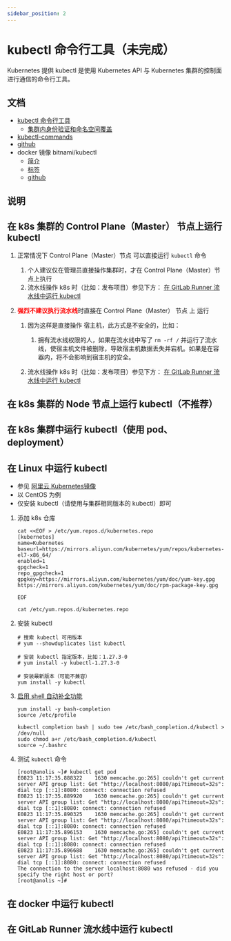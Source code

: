 ```yaml
---
sidebar_position: 2
---
```


# kubectl 命令行工具（未完成）

Kubernetes 提供 kubectl 是使用 Kubernetes API 与 Kubernetes 集群的控制面进行通信的命令行工具。

## 文档

- [kubectl 命令行工具](https://kubernetes.io/zh-cn/docs/reference/kubectl/)
    - [集群内身份验证和命名空间覆盖](https://kubernetes.io/zh-cn/docs/reference/kubectl/#in-cluster-authentication-and-namespace-overrides)
- [kubectl-commands](https://kubernetes.io/docs/reference/generated/kubectl/kubectl-commands)
- [github](https://github.com/kubernetes/kubectl)
- docker 镜像 bitnami/kubectl
    - [简介](https://hub.docker.com/r/bitnami/kubectl)
    - [标签](https://hub.docker.com/r/bitnami/kubectl/tags)
    - [github](https://github.com/bitnami/containers/tree/main/bitnami/kubectl)

## 说明

## 在 k8s 集群的 Control Plane（Master） 节点上运行 kubectl

1. 正常情况下 Control Plane（Master）节点 可以直接运行 `kubectl` 命令

    1. 个人建议仅在管理员直接操作集群时，才在 Control Plane（Master）节点上执行
    2. 流水线操作 k8s 时（比如：发布项目）参见下方：
       [在 GitLab Runner 流水线中运行 kubectl](#在-gitlab-runner-流水线中运行-kubectl)

2. <strong><font color="red">强烈不建议执行流水线</font></strong>时直接在 Control Plane（Master） 节点 上 运行

    1. 因为这样是直接操作 宿主机，此方式是不安全的，比如：

        1. 拥有流水线权限的人，如果在流水线中写了 `rm -rf /` 并运行了流水线，使宿主机文件被删除，导致宿主机数据丢失并宕机。如果是在容器内，将不会影响到宿主机的安全。

    2. 流水线操作 k8s 时（比如：发布项目）参见下方：
       [在 GitLab Runner 流水线中运行 kubectl](#在-gitlab-runner-流水线中运行-kubectl)

## 在 k8s 集群的 Node 节点上运行 kubectl（不推荐）

## 在 k8s 集群中运行 kubectl（使用 pod、deployment）

## 在 Linux 中运行 kubectl

- 参见 [阿里云 Kubernetes镜像](https://developer.aliyun.com/mirror/kubernetes)
- 以 CentOS 为例
- 仅安装 kubectl（请使用与集群相同版本的 kubectl）即可

1. 添加 k8s 仓库

    ```shell
    cat <<EOF > /etc/yum.repos.d/kubernetes.repo
    [kubernetes]
    name=Kubernetes
    baseurl=https://mirrors.aliyun.com/kubernetes/yum/repos/kubernetes-el7-x86_64/
    enabled=1
    gpgcheck=1
    repo_gpgcheck=1
    gpgkey=https://mirrors.aliyun.com/kubernetes/yum/doc/yum-key.gpg https://mirrors.aliyun.com/kubernetes/yum/doc/rpm-package-key.gpg
    
    EOF
    
    cat /etc/yum.repos.d/kubernetes.repo
    ```

2. 安装 kubectl

    ```shell
    # 搜索 kubectl 可用版本
    # yum --showduplicates list kubectl
    
    # 安装 kubectl 指定版本，比如：1.27.3-0
    # yum install -y kubectl-1.27.3-0
    
    # 安装最新版本（可能不兼容）
    yum install -y kubectl
    ```

3. [启用 shell 自动补全功能](https://kubernetes.io/zh-cn/docs/tasks/tools/install-kubectl-linux/#optional-kubectl-configurations)

    ```shell
    yum install -y bash-completion
    source /etc/profile
    ```

    ```shell
    kubectl completion bash | sudo tee /etc/bash_completion.d/kubectl > /dev/null
    sudo chmod a+r /etc/bash_completion.d/kubectl
    source ~/.bashrc
    ```

4. 测试 `kubectl` 命令

    ```shell
    [root@anolis ~]# kubectl get pod
    E0823 11:17:35.888322    1630 memcache.go:265] couldn't get current server API group list: Get "http://localhost:8080/api?timeout=32s": dial tcp [::1]:8080: connect: connection refused
    E0823 11:17:35.889920    1630 memcache.go:265] couldn't get current server API group list: Get "http://localhost:8080/api?timeout=32s": dial tcp [::1]:8080: connect: connection refused
    E0823 11:17:35.890325    1630 memcache.go:265] couldn't get current server API group list: Get "http://localhost:8080/api?timeout=32s": dial tcp [::1]:8080: connect: connection refused
    E0823 11:17:35.896153    1630 memcache.go:265] couldn't get current server API group list: Get "http://localhost:8080/api?timeout=32s": dial tcp [::1]:8080: connect: connection refused
    E0823 11:17:35.896688    1630 memcache.go:265] couldn't get current server API group list: Get "http://localhost:8080/api?timeout=32s": dial tcp [::1]:8080: connect: connection refused
    The connection to the server localhost:8080 was refused - did you specify the right host or port?
    [root@anolis ~]#
    ```

## 在 docker 中运行 kubectl

## 在 GitLab Runner 流水线中运行 kubectl
